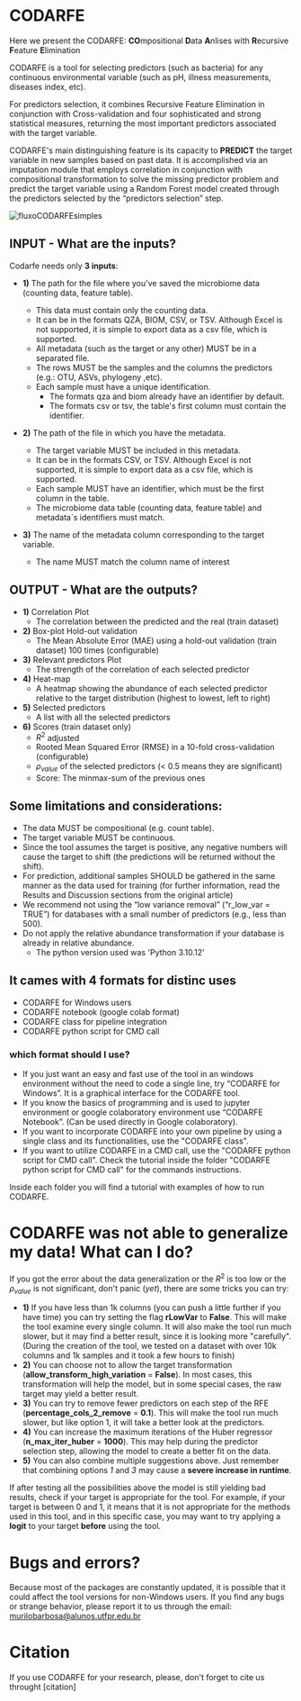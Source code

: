 # CODARFE
Here we present the CODARFE: **CO**mpositional **D**ata **A**nlises with **R**ecursive **F**eature **E**limination  

CODARFE is a tool for selecting predictors (such as bacteria) for any continuous environmental variable (such as pH, illness measurements, diseases index, etc).  

For predictors selection, it combines Recursive Feature Elimination in conjunction with Cross-validation and four sophisticated and strong statistical measures, returning the most important predictors associated with the target variable.  

CODARFE's main distinguishing feature is its capacity to **PREDICT** the target variable in new samples based on past data. It is accomplished via an imputation module that employs correlation in conjunction with compositional transformation to solve the missing predictor problem and predict the target variable using a Random Forest model created through the predictors selected by the “predictors selection” step.  


![fluxoCODARFEsimples](https://github.com/MuriloCaminotto/CODARFE/assets/92797211/e3370d81-fa63-42b0-b168-9e0b3e7bdb0e)


## INPUT - What are the inputs?
Codarfe needs only **3 inputs**:
* **1)** The path for the file where you've saved the microbiome data (counting data, feature table).  
  - This data must contain only the counting data.
  - It can be in the formats QZA, BIOM, CSV, or TSV. Although Excel is not supported, it is simple to export data as a csv file, which is supported.
  - All metadata (such as the target or any other) MUST be in a separated file.
  - The rows MUST be the samples and the columns the predictors (e.g.: OTU, ASVs, phylogeny ,etc).
  - Each sample must have a unique identification.
    - The formats qza and biom already have an identifier by default.
    - The formats csv or tsv, the table's first column must contain the identifier.    

* **2)** The path of the file in which you have the metadata.  
  - The target variable MUST be included in this metadata.  
  - It can be in the formats CSV, or TSV. Although Excel is not supported, it is simple to export data as a csv file, which is supported.
  - Each sample MUST have an identifier, which must be the first column in the table.
  - The microbiome data table (counting data, feature table) and metadata`s identifiers must match.
    
* **3)** The name of the metadata column corresponding to the target variable.
  - The name MUST match the column name of interest  

## OUTPUT - What are the outputs?
* **1)** Correlation Plot
  - The correlation between the predicted and the real (train dataset)
* **2)** Box-plot Hold-out validation
  - The Mean Absolute Error (MAE) using a hold-out validation (train dataset) 100 times (configurable)
* **3)** Relevant predictors Plot
  - The strength of the correlation of each selected predictor
* **4)** Heat-map
  - A heatmap showing the abundance of each selected predictor relative to the target distribution (highest to lowest, left to right)
* **5)** Selected predictors
  - A list with all the selected predictors
* **6)** Scores (train dataset only)
  - $R^2$ adjusted
  - Rooted Mean Squared Error (RMSE) in a 10-fold cross-validation (configurable)
  - $\rho_{value}$ of the selected predictors (< 0.5 means they are significant)
  - Score: The minmax-sum of the previous ones
   
## Some limitations and considerations:
  * The data MUST be compositional (e.g. count table).
  * The target variable MUST be continuous.
  * Since the tool assumes the target is positive, any negative numbers will cause the target to shift (the predictions will be returned without the shift).
  * For prediction, additional samples SHOULD be gathered in the same manner as the data used for training (for further information, read the Results and Discussion sections from the original article)
  * We recommend not using the “low variance removal” (“r_low_var = TRUE”) for databases with a small number of predictors (e.g., less than 500).
  * Do not apply the relative abundance transformation if your database is already in relative abundance.
      - The python version used was 'Python 3.10.12' 

## It cames with 4 formats  for distinc uses
  * CODARFE for Windows users
  * CODARFE notebook (google colab format)
  * CODARFE class for pipeline integration
  * CODARFE python script for CMD call

### which format should I use?

* If you just want an easy and fast use of the tool in an windows environment without the need to code a single line, try “CODARFE for Windows”. It is a graphical interface for the CODARFE tool.
* If you know the basics of programming and is used to jupyter environment or google colaboratory environment use “CODARFE Notebook”. (Can be used directly in Google colaboratory).
* If you want to incorporate CODARFE into your own pipeline by using a single class and its functionalities, use the "CODARFE class".
* If you want to utilize CODARFE in a CMD call, use the "CODARFE python script for CMD call". Check the tutorial inside the folder "CODARFE python script for CMD call" for the commands instructions.

Inside each folder you will find a tutorial with examples of how to run CODARFE.

# CODARFE was not able to generalize my data! What can I do?
If you got the error about the data generalization or the $R^2$ is too low or the $\rho_{value}$ is not significant, don't panic (*yet*), there are some tricks you can try:

* **1)** If you have less than 1k columns (you can push a little further if you have time) you can try setting the flag **rLowVar** to **False**. This will make the tool examine every single column. It will also make the tool run much slower, but it may find a better result, since it is looking more "carefully". (During the creation of the tool, we tested on a dataset with over 10k columns and 1k samples and it took a few hours to finish)
* **2)** You can choose not to allow the target transformation (**allow_transform_high_variation** = **False**). In most cases, this transformation will help the model, but in some special cases, the raw target may yield a better result.
* **3)** You can try to remove fewer predictors on each step of the RFE (**percentage_cols_2_remove** = **0.1**). This will make the tool run much slower, but like option 1, it will take a better look at the predictors.
* **4)** You can increase the maximum iterations of the Huber regressor (**n_max_iter_huber** = **1000**). This may help during the predictor selection step, allowing the model to create a better fit on the data.
* **5)** You can also combine multiple suggestions above. Just remember that combining options *1* and *3* may cause a **severe increase in runtime**.

If after testing all the possibilities above the model is still yielding bad results, check if your target is appropriate for the tool. For example, if your target is between 0 and 1, it means that it is not appropriate for the methods used in this tool, and in this specific case, you may want to try applying a **logit** to your target **before** using the tool.

# Bugs and errors?
Because most of the packages are constantly updated, it is possible that it could affect the tool versions for non-Windows users. If you find any bugs or strange behavior, please report it to us through the email: murilobarbosa@alunos.utfpr.edu.br  

# Citation
If you use CODARFE for your research, please, don't forget to cite us throught [citation]
